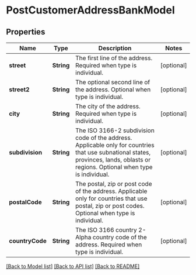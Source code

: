 # PostCustomerAddressBankModel

## Properties
Name | Type | Description | Notes
------------ | ------------- | ------------- | -------------
**street** | **String** | The first line of the address. Required when type is individual. | [optional] 
**street2** | **String** | The optional second line of the address. Optional when type is individual. | [optional] 
**city** | **String** | The city of the address. Required when type is individual. | [optional] 
**subdivision** | **String** | The ISO 3166-2 subdivision code of the address. Applicable only for countries that use subnational states, provinces, lands, oblasts or regions. Optional when type is individual. | [optional] 
**postalCode** | **String** | The postal, zip or post code of the address. Applicable only for countries that use postal, zip or post codes. Optional when type is individual. | [optional] 
**countryCode** | **String** | The ISO 3166 country 2-Alpha country code of the address. Required when type is individual. | [optional] 

[[Back to Model list]](../README.md#documentation-for-models) [[Back to API list]](../README.md#documentation-for-api-endpoints) [[Back to README]](../README.md)


